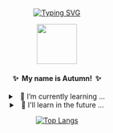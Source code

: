 <!--
**Autumn-eul/Autumn-eul** is a  _special_  repository because its `README.md` (this file) appears on your GitHub profile.

Here are some ideas to get you started:
<details>
<summary>
  ✨ My name is Autumn!
</summary>
 

-  I’m currently working on ...
- 🌱 I’m currently learning ...
- 👯 I’m looking to collaborate on ...
- 🤔 I’m looking for help with ...
- 💬 Ask me about ...
- 📫 How to reach me: ...
- 😄 Pronouns: ...
- ⚡ Fun fact: ...
-->

<div align="center" style="background-image: url('https://pic.longtao.fun/pics/24/8712160154167691113610916885165716016931_gopic_.gif'); background-size: cover; background-position: center; padding: 20px;">

[![Typing SVG](https://readme-typing-svg.demolab.com?font=Fira+Code&pause=1000&center=true&vCenter=true&width=435&lines=Hello!+Nice+to+meet+you!;I'm+a+Backend+Developer)](https://git.io/typing-svg)
    
<p align="center">
    <img src="https://item.kakaocdn.net/do/1a9eb84f3b78a8bfe07567e797663ac7f43ad912ad8dd55b04db6a64cddaf76d" width="80"/>
</p>

<h4>
  ✨ &nbsp;My name is Autumn!&nbsp; ✨
</h4>

<details>
<summary>
    &nbsp; 🌱 I’m currently learning ...
</summary>
    <br>
    
![python](https://img.shields.io/badge/Python-3776AB?style=for-the-badge&logo=python&logoColor=white)
![css](https://img.shields.io/badge/CSS-239120?&style=for-the-badge&logo=css3&logoColor=white)
![javascript](https://img.shields.io/badge/JavaScript-F7DF1E?style=for-the-badge&logo=JavaScript&logoColor=white)
![html](https://img.shields.io/badge/HTML5-E34F26?style=for-the-badge&logo=html5&logoColor=white)

</details>

<details>
<summary>
  &nbsp; 🔭 I'll learn in the future ...
</summary>
    <br>
    
![django](https://img.shields.io/badge/Django-092E20?style=for-the-badge&logo=django&logoColor=white)
![flask](https://img.shields.io/badge/Flask-000000?style=for-the-badge&logo=flask&logoColor=white)

</details>

[![Top Langs](https://github-readme-stats.vercel.app/api/top-langs/?username=Autumn-eul)](https://github.com/anuraghazra/github-readme-stats)
